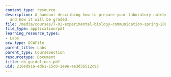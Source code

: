 ```yaml
---
content_type: resource
description: A handout describing how to prepare your laboratory notebook each day
  and how it will be graded.
file: /media/courses/7-02-experimental-biology-communication-spring-2005/216ed91aed6115c01e9eee3d36512c93_nb_guidelines.pdf
file_type: application/pdf
learning_resource_types:
- Labs
ocw_type: OCWFile
parent_title: Labs
parent_type: CourseSection
resourcetype: Document
title: nb_guidelines.pdf
uid: 216ed91a-ed61-15c0-1e9e-ee3d36512c93
---
```


